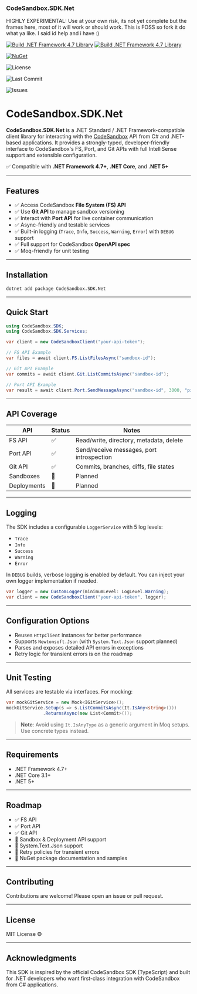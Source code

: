 ﻿### CodeSandbox.SDK.Net
HIGHLY EXPERIMENTAL: Use at your own risk, its not yet complete but the frames here, most of it will work or should work. This is FOSS so fork it do what ya like. I said id help and i have :)

[![Build .NET Framework 4.7 Library](https://github.com/E33orNaut/CodeSandbox.SDK.Net/actions/workflows/dotnet-desktop.yml/badge.svg?event=status)](https://github.com/E33orNaut/CodeSandbox.SDK.Net/actions/workflows/dotnet-desktop.yml) [![Build .NET Framework 4.7 Library](https://github.com/E33orNaut/CodeSandbox.SDK.Net/actions/workflows/dotnet-desktop.yml/badge.svg)](https://github.com/E33orNaut/CodeSandbox.SDK.Net/actions/workflows/dotnet-desktop.yml)

 [![NuGet](https://img.shields.io/nuget/v/Codesandbox.SDK.Net.svg)](https://www.nuget.org/packages/Codesandbox.SDK.Net)

![License](https://img.shields.io/github/license/e33ornaut/codesandbox.sdk.net)

![Last Commit](https://img.shields.io/github/last-commit/e33ornaut/codesandbox.sdk.net)

![Issues](https://img.shields.io/github/issues/e33ornaut/codesandbox.sdk.net)

 # CodeSandbox.SDK.Net

**CodeSandbox.SDK.Net** is a .NET Standard / .NET Framework-compatible client library for interacting with the [CodeSandbox](https://codesandbox.io) API from C# and .NET-based applications. It provides a strongly-typed, developer-friendly interface to CodeSandbox's FS, Port, and Git APIs with full IntelliSense support and extensible configuration.

✅ Compatible with **.NET Framework 4.7+**, **.NET Core**, and **.NET 5+**

---

## Features

- ✅ Access CodeSandbox **File System (FS) API**
- ✅ Use **Git API** to manage sandbox versioning
- ✅ Interact with **Port API** for live container communication
- ✅ Async-friendly and testable services
- ✅ Built-in logging (`Trace`, `Info`, `Success`, `Warning`, `Error`) with `DEBUG` support
- ✅ Full support for CodeSandbox **OpenAPI spec**
- ✅ Moq-friendly for unit testing

---

## Installation

```bash
dotnet add package CodeSandbox.SDK.Net
```

---

## Quick Start

```csharp
using CodeSandbox.SDK;
using CodeSandbox.SDK.Services;

var client = new CodeSandboxClient("your-api-token");

// FS API Example
var files = await client.FS.ListFilesAsync("sandbox-id");

// Git API Example
var commits = await client.Git.ListCommitsAsync("sandbox-id");

// Port API Example
var result = await client.Port.SendMessageAsync("sandbox-id", 3000, "ping");
```

---

## API Coverage

| API        | Status | Notes                                        |
|------------|--------|----------------------------------------------|
| FS API     | ✅     | Read/write, directory, metadata, delete     |
| Port API   | ✅     | Send/receive messages, port introspection   |
| Git API    | ✅     | Commits, branches, diffs, file states       |
| Sandboxes  | 🚧     | Planned                                      |
| Deployments| 🚧     | Planned                                      |

---

## Logging

The SDK includes a configurable `LoggerService` with 5 log levels:

- `Trace`
- `Info`
- `Success`
- `Warning`
- `Error`

In `DEBUG` builds, verbose logging is enabled by default. You can inject your own logger implementation if needed.

```csharp
var logger = new CustomLogger(minimumLevel: LogLevel.Warning);
var client = new CodeSandboxClient("your-api-token", logger);
```

---

## Configuration Options

- Reuses `HttpClient` instances for better performance
- Supports `Newtonsoft.Json` (with `System.Text.Json` support planned)
- Parses and exposes detailed API errors in exceptions
- Retry logic for transient errors is on the roadmap

---

## Unit Testing

All services are testable via interfaces. For mocking:

```csharp
var mockGitService = new Mock<IGitService>();
mockGitService.Setup(s => s.ListCommitsAsync(It.IsAny<string>()))
              .ReturnsAsync(new List<Commit>());
```

> **Note**: Avoid using `It.IsAnyType` as a generic argument in Moq setups. Use concrete types instead.

---

## Requirements

- .NET Framework 4.7+
- .NET Core 3.1+
- .NET 5+

---

## Roadmap

- ✅ FS API  
- ✅ Port API  
- ✅ Git API  
- 🚧 Sandbox & Deployment API support  
- 🚧 System.Text.Json support  
- 🚧 Retry policies for transient errors  
- 🚧 NuGet package documentation and samples  

---

## Contributing

Contributions are welcome! Please open an issue or pull request.

---

## License

MIT License © 

---

## Acknowledgments

This SDK is inspired by the official CodeSandbox SDK (TypeScript) and built for .NET developers who want first-class integration with CodeSandbox from C# applications.
